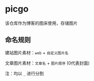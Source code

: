 # picgo
该仓库作为博客的图床使用，存储图片



## 命名规则

建站图片素材：`web` + `自定义图片名`

文章图片素材：`文章名` + `图片顺序` (0代表封面)

注：均以 `_` 进行分割
